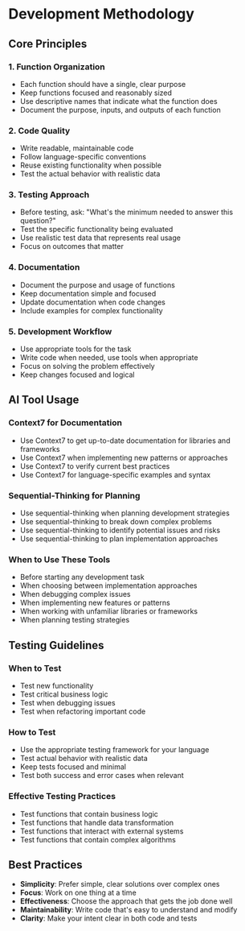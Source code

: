 # Development Methodology

## Core Principles

### 1. **Function Organization**
- Each function should have a single, clear purpose
- Keep functions focused and reasonably sized
- Use descriptive names that indicate what the function does
- Document the purpose, inputs, and outputs of each function

### 2. **Code Quality**
- Write readable, maintainable code
- Follow language-specific conventions
- Reuse existing functionality when possible
- Test the actual behavior with realistic data

### 3. **Testing Approach**
- Before testing, ask: "What's the minimum needed to answer this question?"
- Test the specific functionality being evaluated
- Use realistic test data that represents real usage
- Focus on outcomes that matter

### 4. **Documentation**
- Document the purpose and usage of functions
- Keep documentation simple and focused
- Update documentation when code changes
- Include examples for complex functionality

### 5. **Development Workflow**
- Use appropriate tools for the task
- Write code when needed, use tools when appropriate
- Focus on solving the problem effectively
- Keep changes focused and logical

## AI Tool Usage

### **Context7 for Documentation**
- Use Context7 to get up-to-date documentation for libraries and frameworks
- Use Context7 when implementing new patterns or approaches
- Use Context7 to verify current best practices
- Use Context7 for language-specific examples and syntax

### **Sequential-Thinking for Planning**
- Use sequential-thinking when planning development strategies
- Use sequential-thinking to break down complex problems
- Use sequential-thinking to identify potential issues and risks
- Use sequential-thinking to plan implementation approaches

### **When to Use These Tools**
- Before starting any development task
- When choosing between implementation approaches
- When debugging complex issues
- When implementing new features or patterns
- When working with unfamiliar libraries or frameworks
- When planning testing strategies

## Testing Guidelines

### When to Test
- Test new functionality
- Test critical business logic
- Test when debugging issues
- Test when refactoring important code

### How to Test
- Use the appropriate testing framework for your language
- Test actual behavior with realistic data
- Keep tests focused and minimal
- Test both success and error cases when relevant

### Effective Testing Practices
- Test functions that contain business logic
- Test functions that handle data transformation
- Test functions that interact with external systems
- Test functions that contain complex algorithms

## Best Practices

- **Simplicity**: Prefer simple, clear solutions over complex ones
- **Focus**: Work on one thing at a time
- **Effectiveness**: Choose the approach that gets the job done well
- **Maintainability**: Write code that's easy to understand and modify
- **Clarity**: Make your intent clear in both code and tests
